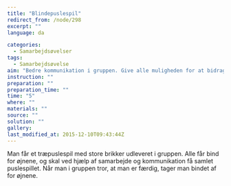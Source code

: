 ```yaml
---
title: "Blindepuslespil"
redirect_from: /node/298
excerpt: ""
language: da

categories:
  - Samarbejdsøvelser
tags:
  - Samarbejdsøvelse
aim: "Bedre kommunikation i gruppen. Give alle muligheden for at bidrage med noget"
instruction: ""
preparation: ""
preparation_time: ""
time: "5"
where: ""
materials: ""
source: ""
solution: ""
gallery:
last_modified_at: 2015-12-10T09:43:44Z
---
```

Man får et træpuslespil med store brikker udleveret i gruppen. Alle får bind for øjnene, og skal ved hjælp af samarbejde og kommunikation få samlet puslespillet. Når man i gruppen tror, at man er færdig, tager man bindet af for øjnene.
